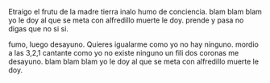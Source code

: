 Etraigo el frutu de la madre tierra inalo humo de conciencia.
blam blam blam yo le doy al que se meta con alfredillo muerte le doy.
prende y pasa no digas que no si si.


fumo, luego desayuno. Quieres igualarme
como yo no hay ninguno.
mordio a las 3,2,1 cantante como yo no existe ninguno un fili dos coronas me desayuno.
blam blam blam yo le doy al que se meta con alfredillo muerte le doy.
